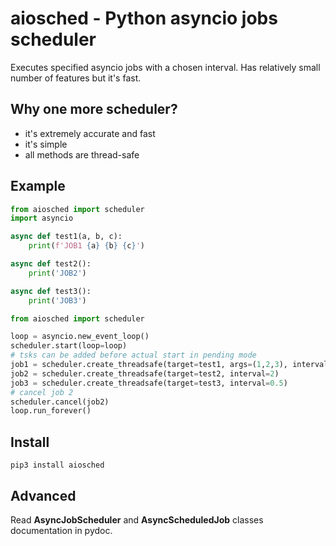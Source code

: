 # aiosched - Python asyncio jobs scheduler

Executes specified asyncio jobs with a chosen interval. Has relatively small
number of features but it's fast.

## Why one more scheduler?

* it's extremely accurate and fast
* it's simple
* all methods are thread-safe

## Example

```python
from aiosched import scheduler
import asyncio

async def test1(a, b, c):
    print(f'JOB1 {a} {b} {c}')

async def test2():
    print('JOB2')

async def test3():
    print('JOB3')

from aiosched import scheduler

loop = asyncio.new_event_loop()
scheduler.start(loop=loop)
# tsks can be added before actual start in pending mode
job1 = scheduler.create_threadsafe(target=test1, args=(1,2,3), interval=0.1)
job2 = scheduler.create_threadsafe(target=test2, interval=2)
job3 = scheduler.create_threadsafe(target=test3, interval=0.5)
# cancel job 2
scheduler.cancel(job2)
loop.run_forever()
```

## Install

```shell
pip3 install aiosched
```

## Advanced

Read **AsyncJobScheduler** and **AsyncScheduledJob** classes documentation in
pydoc.
